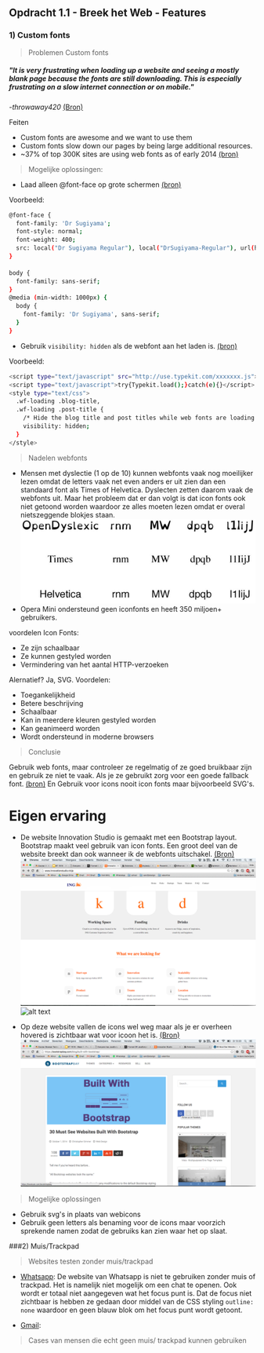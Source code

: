 ## Opdracht 1.1 - Breek het Web - Features

### 1) Custom fonts

> Problemen Custom fonts

##### "It is very frustrating when loading up a website and seeing a mostly blank page because the fonts are still downloading. This is especially frustrating on a slow internet connection or on mobile."
*-throwaway420* [(Bron)](https://news.ycombinator.com/item?id=7244465)

Feiten
* Custom fonts are awesome and we want to use them 
* Custom fonts slow down our pages by being large additional resources.
* ~37% of top 300K sites are using web fonts as of early 2014 [(bron)](https://www.igvita.com/2014/01/31/optimizing-web-font-rendering-performance/)

> Mogelijke oplossingen:

* Laad alleen @font-face op grote schermen [(bron)](https://css-tricks.com/preventing-the-performance-hit-from-custom-fonts/) 

Voorbeeld:

```bash
@font-face {
  font-family: 'Dr Sugiyama';
  font-style: normal;
  font-weight: 400;
  src: local("Dr Sugiyama Regular"), local("DrSugiyama-Regular"), url(http://themes.googleusercontent.com/static/fonts/drsugiyama/v2/rq_8251Ifx6dE1Mq7bUM6brIa-7acMAeDBVuclsi6Gc.woff) format("woff");
}

body {
  font-family: sans-serif;
}
@media (min-width: 1000px) {
  body {
    font-family: 'Dr Sugiyama', sans-serif;
  }
}
```


* Gebruik ``` visibility: hidden ``` als de webfont aan het laden is. [(bron)](http://blog.typekit.com/2010/10/29/font-events-controlling-the-fout/) 

Voorbeeld:

```bash
<script type="text/javascript" src="http://use.typekit.com/xxxxxxx.js"></script>
<script type="text/javascript">try{Typekit.load();}catch(e){}</script>
<style type="text/css">
  .wf-loading .blog-title,
  .wf-loading .post-title {
    /* Hide the blog title and post titles while web fonts are loading */
    visibility: hidden;
  }
</style>
```

> Nadelen webfonts

* Mensen met dyslectie (1 op de 10) kunnen webfonts vaak nog moeilijker lezen omdat de letters vaak net even anders er uit zien dan een standaard font als Times of Helvetica. Dyslecten zetten daarom vaak de webfonts uit. Maar het probleem dat er dan volgt is dat icon fonts ook niet getoond worden waardoor ze alles moeten lezen omdat er overal nietszeggende blokjes staan. ![webfont](img/webfont2.png)
* Opera Mini ondersteund geen iconfonts en heeft 350 miljoen+ gebruikers.

voordelen Icon Fonts:
* Ze zijn schaalbaar
* Ze kunnen gestyled worden
* Vermindering van het aantal HTTP-verzoeken

Alernatief? Ja, SVG. 
Voordelen:
* Toegankelijkheid
* Betere beschrijving
* Schaalbaar
* Kan in meerdere kleuren gestyled worden
* Kan geanimeerd worden
* Wordt ondersteund in moderne browsers


> Conclusie

Gebruik web fonts, maar controleer ze regelmatig of ze goed bruikbaar zijn en gebruik ze niet te vaak. Als je ze gebruikt zorg voor een goede fallback font. [(bron)](https://www.igvita.com/2014/01/31/optimizing-web-font-rendering-performance/)
En Gebruik voor icons nooit icon fonts maar bijvoorbeeld SVG's. 




# Eigen ervaring

* De website Innovation Studio is gemaakt met een Bootstrap layout. Bootstrap maakt veel gebruik van icon fonts. Een groot deel van de website breekt dan ook wanneer ik de webfonts uitschakel. [(Bron)](http://www.innovationstudio.ninja/) ![alt text](img/noWebFont.png "disabled webfont") ![alt text](https://linda2912.github.io/browserTechnologies/img/webFont.png "abled webfont")

* Op deze website vallen de icons wel weg maar als je er overheen hovered is zichtbaar wat voor icoon het is. [(Bron)](https://bootstrapbay.com/blog/built-with-bootstrap/) ![alt text](img/mouseOver.png "mouse over event")

> Mogelijke oplossingen

* Gebruik svg's in plaats van webicons
* Gebruik geen letters als benaming voor de icons maar voorzich sprekende namen zodat de gebruiks kan zien waar het op slaat.



###2) Muis/Trackpad

> Websites testen zonder muis/trackpad

* [Whatsapp](https://web.whatsapp.com/): De website van Whatsapp is niet te gebruiken zonder muis of trackpad. Het is namelijk niet mogelijk om een chat te openen. Ook wordt er totaal niet aangegeven wat het focus punt is. Dat de focus niet zichtbaar is hebben ze gedaan door middel van de CSS styling ``` outline: none ``` waardoor en geen blauw blok om het focus punt wordt getoont.

* [Gmail](https://mail.google.com): 


> Cases van mensen die echt geen muis/ trackpad kunnen gebruiken
